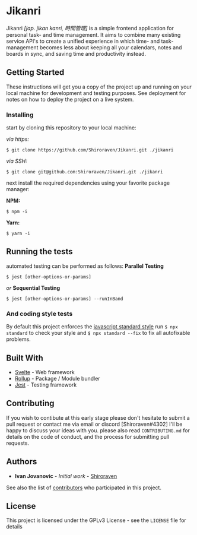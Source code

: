 # Jikanri

Jikanri *[jap. jikan kanri, 時間管理]* is a simple frontend application for personal task- and time management. It aims to combine many existing service API's to create a unified experience in which time- and task-management becomes less about keeping all your calendars, notes and boards in sync, and saving time and productivity instead.

## Getting Started

These instructions will get you a copy of the project up and running on your local machine for development and testing purposes. See deployment for notes on how to deploy the project on a live system.

### Installing

start by cloning this repository to your local machine:

*via https:*
```
$ git clone https://github.com/Shiroraven/Jikanri.git ./jikanri
```
*via SSH:*
```
$ git clone git@github.com:Shiroraven/Jikanri.git ./jikanri
```
next install the required dependencies using your favorite package manager:

**NPM:**
```
$ npm -i
```
**Yarn:**
```
$ yarn -i
```

## Running the tests

automated testing can be performed as follows:
**Parallel Testing**
```
$ jest [other-options-or-params]
```
*or*
**Sequential Testing**
```
$ jest [other-options-or-params] --runInBand
```
### And coding style tests

By default this project enforces the [javascript standard style](https://standardjs.com)
run `$ npx standard` to check your style and `$ npx standard --fix` to fix all autofixable problems.

## Built With

* [Svelte](https://svelte.dev/) - Web framework
* [Rollup](https://rollupjs.org) - Package / Module bundler
* [Jest](https://jestjs.io) - Testing framework

## Contributing

If you wish to contibute at this early stage please don't hesitate to submit a pull request or contact me via email or discord [Shiroraven#4302] I'll be happy to discuss your ideas with you.
please also read `CONTRIBUTING.md` for details on the code of conduct, and the process for submitting pull requests.

## Authors

* **Ivan Jovanovic** - *Initial work* - [Shiroraven](https://github.com/Shiroraven)

See also the list of [contributors](https://github.com/your/project/contributors) who participated in this project.

## License

This project is licensed under the GPLv3 License - see the `LICENSE` file for details

